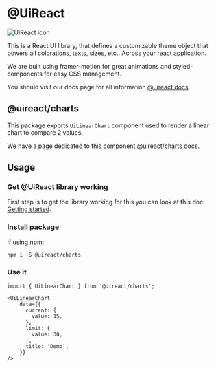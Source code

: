 # @UiReact
![UiReact icon](https://www.uireact.io/_next/static/media/sunglasses_cat.a5f3369a.gif)

This is a React UI library, that defines a customizable theme object that powers all colorations, texts, sizes, etc.. Across your react application.

We are built using framer-motion for great animations and styled-components for easy CSS management.

You should visit our docs page for all information [@uireact docs](https://uireact.io).

## @uireact/charts

This package exports `UiLinearChart` component used to render a linear chart to compare 2 values.

We have a page dedicated to this component [@uireact/charts docs](https://www.uireact.io/docs/charts).

## Usage

### Get @UiReact library working

First step is to get the library working for this you can look at this doc: [Getting started](https://www.uireact.io/docs).

### Install package

If using npm:

```
npm i -S @uireact/charts
```

### Use it

```tsx
import { UiLinearChart } from '@uireact/charts';

<UiLinearChart
    data={{
      current: {
        value: 15,
      },
      limit: {
        value: 30,
      },
      title: 'Demo',
    }}
/>
```
